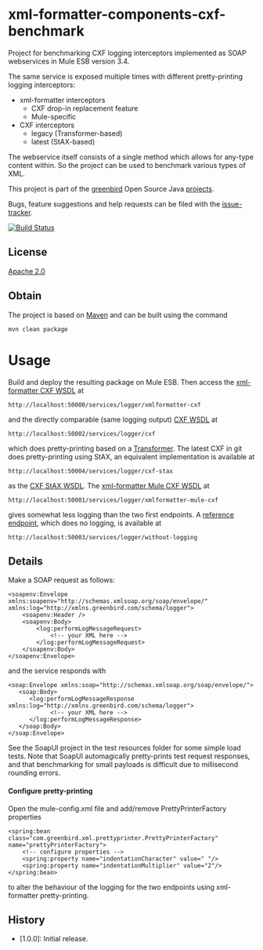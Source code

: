 # xml-formatter-components-cxf-benchmark
Project for benchmarking CXF logging interceptors implemented as SOAP webservices in Mule ESB version 3.4. 

The same service is exposed multiple times with different pretty-printing logging interceptors:

 * xml-formatter interceptors
   * CXF drop-in replacement feature
   * Mule-specific
 * CXF interceptors
   * legacy (Transformer-based)
   * latest (StAX-based)

The webservice itself consists of a single method which allows for any-type content within. So the project can be used to benchmark various types of XML.

This project is part of the [greenbird] Open Source Java [projects].

Bugs, feature suggestions and help requests can be filed with the [issue-tracker].

[![Build Status][build-badge]][build-link]

## License
[Apache 2.0]

## Obtain
The project is based on [Maven] and can be built using the command

	mvn clean package

# Usage
Build and deploy the resulting package on Mule ESB. Then access the [xml-formatter CXF WSDL] at

	http://localhost:50000/services/logger/xmlformatter-cxf

and the directly comparable (same logging output) [CXF WSDL] at

	http://localhost:50002/services/logger/cxf

which does pretty-printing based on a [Transformer]. The latest CXF in git does pretty-printing using StAX, an equivalent implementation is available at 

	http://localhost:50004/services/logger/cxf-stax

as the [CXF StAX WSDL]. The [xml-formatter Mule CXF WSDL] at

	http://localhost:50001/services/logger/xmlformatter-mule-cxf

gives somewhat less logging than the two first endpoints. A [reference endpoint], which does no logging, is available at

	http://localhost:50003/services/logger/without-logging

## Details
Make a SOAP request as follows:

	<soapenv:Envelope xmlns:soapenv="http://schemas.xmlsoap.org/soap/envelope/" xmlns:log="http://xmlns.greenbird.com/schema/logger">
		<soapenv:Header />
		<soapenv:Body>
			<log:performLogMessageRequest>
				<!-- your XML here -->
			</log:performLogMessageRequest>
		</soapenv:Body>
	</soapenv:Envelope>

and the service responds with

	<soap:Envelope xmlns:soap="http://schemas.xmlsoap.org/soap/envelope/">
	   <soap:Body>
	      <log:performLogMessageResponse xmlns:log="http://xmlns.greenbird.com/schema/logger">
				<!-- your XML here -->
	      </log:performLogMessageResponse>
	   </soap:Body>
	</soap:Envelope>

See the SoapUI project in the test resources folder for some simple load tests. Note that SoapUI automagically pretty-prints test request responses, and that benchmarking for small payloads is difficult due to millisecond rounding errors.

#### Configure pretty-printing
Open the mule-config.xml file and add/remove PrettyPrinterFactory properties

	<spring:bean class="com.greenbird.xml.prettyprinter.PrettyPrinterFactory" name="prettyPrinterFactory">
		<!-- configure properties -->
		<spring:property name="indentationCharacter" value=" "/>
		<spring:property name="indentationMultiplier" value="2"/>
	</spring:bean>   

to alter the behaviour of the logging for the two endpoints using xml-formatter pretty-printing.
## History
- [1.0.0]: Initial release.


[greenbird]:           			http://greenbird.com/
[issue-tracker]:       			https://github.com/greenbird/greenbird-xml-formatter-components/issues
[Apache 2.0]:          			http://www.apache.org/licenses/LICENSE-2.0.html
[projects]:            			http://greenbird.github.io/
[Maven]:               			http://maven.apache.org/
[download]:            			http://search.maven.org/#search|ga|1|greenbird-xml-formatter-components
[build-badge]:         			https://build.greenbird.com/job/greenbird-xml-formatter-components/badge/icon
[build-link]:          			https://build.greenbird.com/job/greenbird-xml-formatter-components/
[snapshot repository]: 			https://oss.sonatype.org/content/repositories/snapshots/com/greenbird/greenbird-xml-formatter-components
[xml-formatter CXF WSDL]:		http://localhost:50000/services/logger/xmlformatter-cxf?wsdl
[xml-formatter Mule CXF WSDL]:	http://localhost:50001/services/logger/xmlformatter-mule-cxf?wsdl
[CXF WSDL]:						http://localhost:50002/services/logger/cxf?wsdl
[CXF StAX WSDL]:				http://localhost:50004/services/logger/cxf-stax?wsdl
[reference endpoint]:			http://localhost:50003/services/logger/without-logging?wsdl
[Transformer]:                  http://docs.oracle.com/javase/7/docs/api/javax/xml/transform/Transformer.html